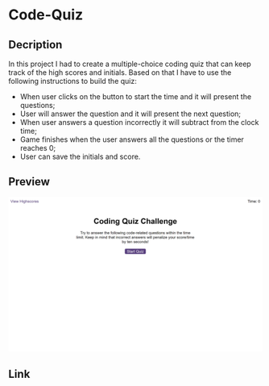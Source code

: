 # Code-Quiz

## Decription

In this project I had to create a multiple-choice coding quiz that can keep track of the high scores and initials. Based on that I have to use the following instructions to build the quiz:

* When user clicks on the button to start the time and it will present the questions;
* User will answer the question and it will present the next question;
* When user answers a question incorrectly it will subtract from the clock time;
* Game finishes when the user answers all the questions or the timer reaches 0;
* User can save the initials and score.

## Preview

 ![alt text](https://github.com/felisbertotati/Code-Quiz/blob/main/assets/images/screenshot.png?raw=true)
 
 ## Link

